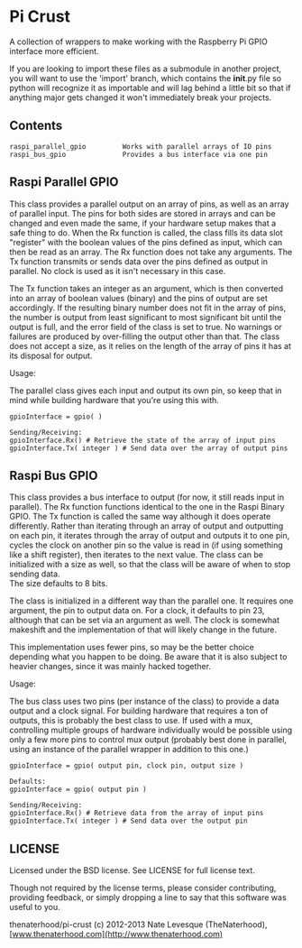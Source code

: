 Pi Crust
===============
A collection of wrappers to make working with the Raspberry Pi GPIO
interface more efficient.

If you are looking to import these files as a submodule in another project, 
you will want to use the 'import' branch, which contains the __init__.py file
so python will recognize it as importable and will lag behind a little bit 
so that if anything major gets changed it won't immediately break your 
projects.

Contents
---------------
	raspi_parallel_gpio			Works with parallel arrays of IO pins
	raspi_bus_gpio				Provides a bus interface via one pin
	
Raspi Parallel GPIO
---------------
This class provides a parallel output on an array of pins, as well as 
an array of parallel input.  The pins for both sides are stored in 
arrays and can be changed and even made the same, if your hardware 
setup makes that a safe thing to do.  When the Rx function is called, 
the class fills its data slot "register" with the boolean values of 
the pins defined as input, which can then be read as an array.  The Rx 
function does not take any arguments.  The Tx function transmits or sends 
data over the pins defined as output in parallel.  No clock is used 
as it isn't necessary in this case.

The Tx function takes an integer as an argument, which is then converted 
into an array of boolean values (binary) and the pins of output are set 
accordingly.  If the resulting binary number does not fit in the array 
of pins, the number is output from least significant to most significant 
bit until the output is full, and the error field of the class is set 
to true.  No warnings or failures are produced by over-filling the output 
other than that.  The class does not accept a size, as it relies on the 
length of the array of pins it has at its disposal for output.

Usage:

The parallel class gives each input and output its own pin, so keep 
that in mind while building hardware that you're using this with.

	gpioInterface = gpio( )
	
	Sending/Receiving:
	gpioInterface.Rx() # Retrieve the state of the array of input pins
	gpioInterface.Tx( integer ) # Send data over the array of output pins


Raspi Bus GPIO
---------------
This class provides a bus interface to output (for now, it still reads 
input in parallel).  The Rx function functions identical to the one 
in the Raspi Binary GPIO.  The Tx function is called the same way although 
it does operate differently.  Rather than iterating through an array 
of output and outputting on each pin, it iterates through the array of 
output and outputs it to one pin, cycles the clock on another pin so 
the value is read in (if using something like a shift register), then 
iterates to the next value.  The class can be initialized with a size 
as well, so that the class will be aware of when to stop sending data.  
The size defaults to 8 bits.

The class is initialized in a different way than the parallel one.  It
requires one argument, the pin to output data on.  For a clock, it defaults
to pin 23, although that can be set via an argument as well.  The clock
is somewhat makeshift and the implementation of that will likely change in 
the future.

This implementation uses fewer pins, so may be the better choice depending 
what you happen to be doing.  Be aware that it is also subject to heavier 
changes, since it was mainly hacked together.

Usage:

The bus class uses two pins (per instance of the class) to provide a data 
output and a clock signal.  For building hardware that requires a ton of 
outputs, this is probably the best class to use.  If used with a mux, 
controlling multiple groups of hardware individually would be possible 
using only a few more pins to control mux output (probably best done 
in parallel, using an instance of the parallel wrapper in addition to this 
one.)

	gpioInterface = gpio( output pin, clock pin, output size )
	
	Defaults:
	gpioInterface = gpio( output pin )
	
	Sending/Receiving:
	gpioInterface.Rx() # Retrieve data from the array of input pins
	gpioInterface.Tx( integer ) # Send data over the output pin

LICENSE
------------

Licensed under the BSD license. See LICENSE for full license text.

Though not required by the license terms, please consider contributing, 
providing feedback, or simply dropping a line to say that this software 
was useful to you.

thenaterhood/pi-crust (c) 2012-2013 Nate Levesque (TheNaterhood), [www.thenaterhood.com](http://www.thenaterhood.com)
